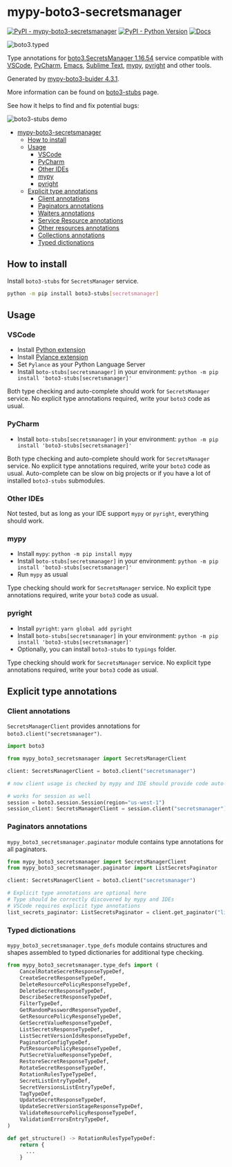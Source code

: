 # mypy-boto3-secretsmanager

[![PyPI - mypy-boto3-secretsmanager](https://img.shields.io/pypi/v/mypy-boto3-secretsmanager.svg?color=blue)](https://pypi.org/project/mypy-boto3-secretsmanager)
[![PyPI - Python Version](https://img.shields.io/pypi/pyversions/mypy-boto3-secretsmanager.svg?color=blue)](https://pypi.org/project/mypy-boto3-secretsmanager)
[![Docs](https://img.shields.io/readthedocs/mypy-boto3-builder.svg?color=blue)](https://mypy-boto3-builder.readthedocs.io/)

![boto3.typed](https://github.com/vemel/mypy_boto3_builder/raw/master/logo.png)

Type annotations for
[boto3.SecretsManager 1.16.54](https://boto3.amazonaws.com/v1/documentation/api/1.16.54/reference/services/secretsmanager.html#SecretsManager) service
compatible with
[VSCode](https://code.visualstudio.com/),
[PyCharm](https://www.jetbrains.com/pycharm/),
[Emacs](https://www.gnu.org/software/emacs/),
[Sublime Text](https://www.sublimetext.com/),
[mypy](https://github.com/python/mypy),
[pyright](https://github.com/microsoft/pyright)
and other tools.

Generated by [mypy-boto3-buider 4.3.1](https://github.com/vemel/mypy_boto3_builder).

More information can be found on [boto3-stubs](https://pypi.org/project/boto3-stubs/) page.

See how it helps to find and fix potential bugs:

![boto3-stubs demo](https://github.com/vemel/mypy_boto3_builder/raw/master/demo.gif)

- [mypy-boto3-secretsmanager](#mypy-boto3-secretsmanager)
  - [How to install](#how-to-install)
  - [Usage](#usage)
    - [VSCode](#vscode)
    - [PyCharm](#pycharm)
    - [Other IDEs](#other-ides)
    - [mypy](#mypy)
    - [pyright](#pyright)
  - [Explicit type annotations](#explicit-type-annotations)
    - [Client annotations](#client-annotations)
    - [Paginators annotations](#paginators-annotations)
    - [Waiters annotations](#waiters-annotations)
    - [Service Resource annotations](#service-resource-annotations)
    - [Other resources annotations](#other-resources-annotations)
    - [Collections annotations](#collections-annotations)
    - [Typed dictionations](#typed-dictionations)

## How to install

Install `boto3-stubs` for `SecretsManager` service.

```bash
python -m pip install boto3-stubs[secretsmanager]
```

## Usage

### VSCode

- Install [Python extension](https://marketplace.visualstudio.com/items?itemName=ms-python.python)
- Install [Pylance extension](https://marketplace.visualstudio.com/items?itemName=ms-python.vscode-pylance)
- Set `Pylance` as your Python Language Server
- Install `boto-stubs[secretsmanager]` in your environment: `python -m pip install 'boto3-stubs[secretsmanager]'`

Both type checking and auto-complete should work for `SecretsManager` service.
No explicit type annotations required, write your `boto3` code as usual.

### PyCharm

- Install `boto-stubs[secretsmanager]` in your environment: `python -m pip install 'boto3-stubs[secretsmanager]'`

Both type checking and auto-complete should work for `SecretsManager` service.
No explicit type annotations required, write your `boto3` code as usual.
Auto-complete can be slow on big projects or if you have a lot of installed `boto3-stubs` submodules.

### Other IDEs

Not tested, but as long as your IDE support `mypy` or `pyright`, everything should work.

### mypy

- Install `mypy`: `python -m pip install mypy`
- Install `boto-stubs[secretsmanager]` in your environment: `python -m pip install 'boto3-stubs[secretsmanager]'`
- Run `mypy` as usual

Type checking should work for `SecretsManager` service.
No explicit type annotations required, write your `boto3` code as usual.

### pyright

- Install `pyright`: `yarn global add pyright`
- Install `boto-stubs[secretsmanager]` in your environment: `python -m pip install 'boto3-stubs[secretsmanager]'`
- Optionally, you can install `boto3-stubs` to `typings` folder.

Type checking should work for `SecretsManager` service.
No explicit type annotations required, write your `boto3` code as usual.

## Explicit type annotations

### Client annotations

`SecretsManagerClient` provides annotations for `boto3.client("secretsmanager")`.

```python
import boto3

from mypy_boto3_secretsmanager import SecretsManagerClient

client: SecretsManagerClient = boto3.client("secretsmanager")

# now client usage is checked by mypy and IDE should provide code auto-complete

# works for session as well
session = boto3.session.Session(region="us-west-1")
session_client: SecretsManagerClient = session.client("secretsmanager")
```

### Paginators annotations

`mypy_boto3_secretsmanager.paginator` module contains type annotations for all paginators.

```python
from mypy_boto3_secretsmanager import SecretsManagerClient
from mypy_boto3_secretsmanager.paginator import ListSecretsPaginator

client: SecretsManagerClient = boto3.client("secretsmanager")

# Explicit type annotations are optional here
# Type should be correctly discovered by mypy and IDEs
# VSCode requires explicit type annotations
list_secrets_paginator: ListSecretsPaginator = client.get_paginator("list_secrets")
```







### Typed dictionations

`mypy_boto3_secretsmanager.type_defs` module contains structures and shapes assembled
to typed dictionaries for additional type checking.

```python
from mypy_boto3_secretsmanager.type_defs import (
    CancelRotateSecretResponseTypeDef,
    CreateSecretResponseTypeDef,
    DeleteResourcePolicyResponseTypeDef,
    DeleteSecretResponseTypeDef,
    DescribeSecretResponseTypeDef,
    FilterTypeDef,
    GetRandomPasswordResponseTypeDef,
    GetResourcePolicyResponseTypeDef,
    GetSecretValueResponseTypeDef,
    ListSecretsResponseTypeDef,
    ListSecretVersionIdsResponseTypeDef,
    PaginatorConfigTypeDef,
    PutResourcePolicyResponseTypeDef,
    PutSecretValueResponseTypeDef,
    RestoreSecretResponseTypeDef,
    RotateSecretResponseTypeDef,
    RotationRulesTypeTypeDef,
    SecretListEntryTypeDef,
    SecretVersionsListEntryTypeDef,
    TagTypeDef,
    UpdateSecretResponseTypeDef,
    UpdateSecretVersionStageResponseTypeDef,
    ValidateResourcePolicyResponseTypeDef,
    ValidationErrorsEntryTypeDef,
)

def get_structure() -> RotationRulesTypeTypeDef:
    return {
      ...
    }
```

